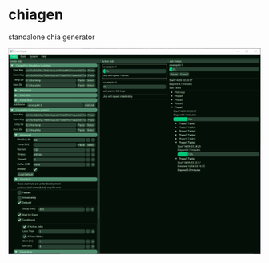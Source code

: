 # chiagen
standalone chia generator

![alt text](https://raw.githubusercontent.com/uraymeiviar/chiagen/master/img/screenshot.JPG)
